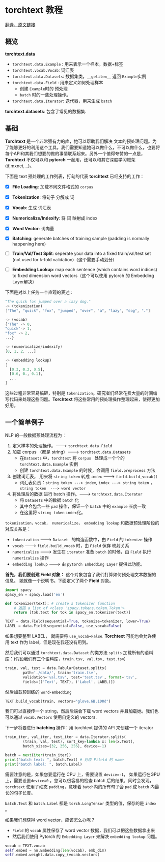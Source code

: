 # torchtext 教程

[翻译，原文链接](http://anie.me/On-Torchtext/)

## 概览

**torchtext.data**

* `torchtext.data.Example` : 用来表示一个样本，数据+标签
* `torchtext.vocab.Vocab`: 词汇表
* `torchtext.data.Datasets`: 数据集类，`__getitem__` 返回 `Example`实例
* `torchtext.data.Field` : 用来定义如何处理样本
  * 创建 `Example`时的 预处理
  * `batch` 时的一些处理操作。
* `torchtext.data.Iterator`: 迭代器，用来生成 `batch`




**torchtext.datasets**: 包含了常见的数据集.



## 基础

**Torchtext** 是一个非常强有力的库，她可以帮助我们解决 文本的预处理问题。为了能够更好的利用这个工具，我们需要知道她可以做什么，不可以做什么，也要将每个API和其我们想要的做的事情联系起来。另外一个值得夸赞的一点是，**Torchtext** 不仅可以和 **pytorch** 一起用，还可以和其它深度学习框架(tf,mxnet,...)。

下面是 text 预处理的工作列表，打勾的代表 **torchtext** 已经支持的工作：

- [x] **File Loading**: 加载不同文件格式的 `corpus`
- [x] **Tokenization**: 将句子 分解成 词
- [x] **Vocab**: 生成 词汇表
- [x] **Numericalize/Indexify**: 将 词 映射成 index
- [x] **Word Vector**: 词向量
- [x] **Batching**: generate batches of training sample (padding is normally happening here)
- [ ] **Train/Val/Test Split**: seperate your data into a fixed train/val/test set (not used for k-fold validation)（这个需要手动划分）
- [ ] **Embedding Lookup**: map each sentence (which contains word indices) to fixed dimension word vectors（这个可以使用 pytorch 的 Embedding Layer解决）




下面是对以上任务一个直观的表述：

```python
"The quick fox jumped over a lazy dog."
-> (tokenization) 
["The", "quick", "fox", "jumped", "over", "a", "lazy", "dog", "."]

-> (vocab)
{"The" -> 0, 
"quick"-> 1, 
"fox" -> 2,
...}

-> (numericalize/indexify)
[0, 1, 2, ...]

-> (embedding lookup)
[
  [0.3, 0.2, 0.5],
  [0.6, 0., 0.1],
  ...
]
```

这些过程非常容易搞砸，特别是 `tokenization`。研究者们经常花费大量的时间编写代码来处理这些问题。**Torchtext** 将这些常用的预处理操作整理起来，使得更加好用。







## 一个简单例子

NLP 的一般数据预处理流程为：

1. 定义样本的处理操作。---> `torchtext.data.Field`
2. 加载 corpus  （都是 string）---> `torchtext.data.Datasets` 
   * 在`Datasets` 中，`torchtext` 将 `corpus ` 处理成一个个的 `torchtext.data.Example` 实例
   * 创建 `torchtext.data.Example` 的时候，会调用 `field.preprocess` 方法
3. 创建词汇表， 用来将 `string token` 转成 `index`  ---> `field.build_vocab()`
   * 词汇表负责：`string token ---> index`,  `index ---> string token` ，`string token  ---> word vector`
4. 将处理后的数据 进行 batch 操作。---> `torchtext.data.Iterator`
   * 将 `Datasets` 中的数据 `batch` 化
   * 其中会包含一些 `pad` 操作，保证一个 `batch` 中的 `example` 长度一致
   * 在这里将 `string token` `index`化。



`tokenization，vocab， numericalize， embedding lookup` 和数据预处理阶段的对应关系是：

* `tokenization` ---> `Dataset ` 的构造函数中，由 `Field` 的 `tokenize` 操作
* `vocab` ---> `field.build_vocab` 时，由 `Field` 保存 映射关系
* `numericalize` ---> 发生在 `iterator` 准备 `batch` 的时候，由 `Field` 执行 `numericalize` 操作
* `embedding lookup` ---> 由 `pytorch Embedding Layer` 提供此功能。 





**首先，我们要创建 Field 对象：** 这个对象包含了我们打算如何预处理文本数据的信息。 她就像一个说明书。下面定义了两个 **Field** 对象。

```python
import spacy
spacy_en = spacy.load('en')

def tokenizer(text): # create a tokenizer function
    # 返回 a list of <class 'spacy.tokens.token.Token'>
    return [tok.text for tok in spacy_en.tokenizer(text)]

TEXT = data.Field(sequential=True, tokenize=tokenizer, lower=True)
LABEL = data.Field(sequential=False, use_vocab=False)
```

如果想要整型 LABEL， 就需要将 `use_vocab=False`. **Torchtext** 可能也会允许使用 text 作为 label，但是现在我还没有用到。



然后我们可以通过 `torchtext.data.Dataset` 的类方法 `splits` 加载所有的语料库：(假设我们有三个语料库，`train.tsv, val.tsv, test.tsv`)

```python
train, val, test = data.TabularDataset.splits(
        path='./data/', train='train.tsv',
        validation='val.tsv', test='test.tsv', format='tsv',
        fields=[('Text', TEXT), ('Label', LABEL)])
```



然后加载预训练的 `word-embedding`

```python
TEXT.build_vocab(train, vectors="glove.6B.100d")
```

我们可以直接传一个 string，然后后端会下载 word vectors 并且加载她。我们也可以通过 `vocab.Vectors` 使用自定义的 vectors. 



下一步将要进行 **batching** 操作：用 torchtext 提供的 API 来创建一个 iterator

```python
train_iter, val_iter, test_iter = data.Iterator.splits(
        (train, val, test), sort_key=lambda x: len(x.Text),
        batch_sizes=(32, 256, 256), device=-1)

batch = next(iter(train_iter))
print("batch text: ", batch.Text) # 对应 Fileld 的 name
print("batch label: ", batch.Label)
```

需要注意的是，如果您要运行在 CPU 上，需要设置 `device=-1`， 如果运行在GPU 上，需要设置`device=0` 。您可以很容易的检查 batch 后的结果，同时会发现，`torchtext` 使用了动态 `padding`，意味着 `batch`内的所有句子会 `pad` 成 `batch` 内最长的句子长度。

`batch.Text` 和 `batch.Label` 都是 `torch.LongTensor` 类型的值，保存的是 `index` 。

如果我们想获得 word vector，应该怎么办呢？ 

* `Field` 的 `vocab` 属性保存了 word vector 数据，我们可以把这些数据拿出来
* 然后我们使用 Pytorch 的 `Embedding Layer` 来解决 `embedding lookup` 问题。 

```python
vocab = TEXT.vocab
self.embed = nn.Embedding(len(vocab), emb_dim)
self.embed.weight.data.copy_(vocab.vectors)
```





